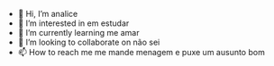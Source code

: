 - 👋 Hi, I’m analice
- 👀 I’m interested in em estudar
- 🌱 I’m currently learning me amar
- 💞️ I’m looking to collaborate on não sei
- 📫 How to reach me me mande menagem e puxe um ausunto bom

<!---
anabizi/anabizi is a ✨ special ✨ repository because its `README.md` (this file) appears on your GitHub profile.
You can click the Preview link to take a look at your changes.
--->
